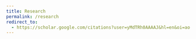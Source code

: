 ```yaml
---
title: Research
permalink: /research
redirect_to:
  - https://scholar.google.com/citations?user=yMdTRh0AAAAJ&hl=en&oi=ao
---
```

